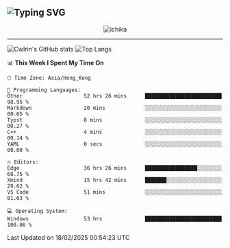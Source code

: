 ![Typing SVG](https://readme-typing-svg.demolab.com?font=Jost&size=24&pause=1000&color=7799EE&vCenter=true&multiline=true&random=false&width=435&height=100&lines=Hi+there;I'm+Sakurakouji+Nanaha;You+can+also+tell+me+Cwlrin%E2%98%86)
---
<p align="center">
  <img src="https://dlink.host/1drv/aHR0cHM6Ly8xZHJ2Lm1zL2kvYy9iZGU1MWU2MjVlZjhmY2M1L0VZa0hZVThWUnJGSHRIWVUxT1JwbVFjQllOU2t6cVNTVER0TXliYkNqOExhY1E_ZT10UUtFSkw.png" alt="ichika" border="0" />
</p>

---
![Cwlrin's GitHub stats](https://github-readme-stats.vercel.app/api?username=cwlrin&show_icons=true&theme=buefy)
![Top Langs](https://github-readme-stats.vercel.app/api/top-langs/?username=cwlrin&layout=compact&hide=html,css)

<!--START_SECTION:waka-->
📊 **This Week I Spent My Time On** 

```text
🕑︎ Time Zone: Asia/Hong_Kong

💬 Programming Languages: 
Other                    52 hrs 26 mins      █████████████████████████   98.95 % 
Markdown                 20 mins             ░░░░░░░░░░░░░░░░░░░░░░░░░   00.65 % 
Typst                    8 mins              ░░░░░░░░░░░░░░░░░░░░░░░░░   00.27 % 
C++                      4 mins              ░░░░░░░░░░░░░░░░░░░░░░░░░   00.14 % 
YAML                     0 secs              ░░░░░░░░░░░░░░░░░░░░░░░░░   00.00 % 

🔥 Editors: 
Edge                     36 hrs 26 mins      █████████████████░░░░░░░░   68.75 % 
Xmind                    15 hrs 42 mins      ███████░░░░░░░░░░░░░░░░░░   29.62 % 
VS Code                  51 mins             ░░░░░░░░░░░░░░░░░░░░░░░░░   01.63 % 

💻 Operating System: 
Windows                  53 hrs              █████████████████████████   100.00 % 
```


 Last Updated on 18/02/2025 00:54:23 UTC
<!--END_SECTION:waka-->
